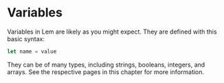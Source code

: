 # Variables

Variables in Lem are likely as you might expect. They are defined with this basic syntax:
```js
let name = value
```

They can be of many types, including strings, booleans, integers, and arrays.
See the respective pages in this chapter for more information.